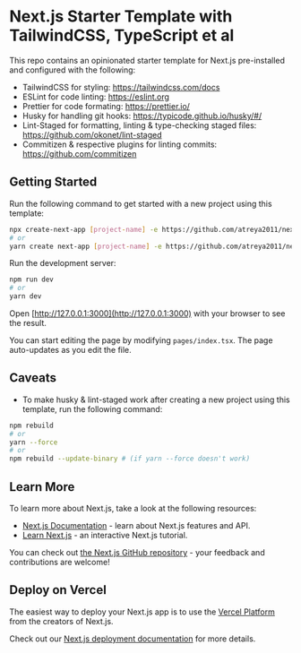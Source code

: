 # Next.js Starter Template with TailwindCSS, TypeScript et al

This repo contains an opinionated starter template for Next.js pre-installed and configured with the following:

- TailwindCSS for styling: <https://tailwindcss.com/docs>
- ESLint for code linting: <https://eslint.org>
- Prettier for code formating: <https://prettier.io/>
- Husky for handling git hooks: <https://typicode.github.io/husky/#/>
- Lint-Staged for formatting, linting & type-checking staged files: <https://github.com/okonet/lint-staged>
- Commitizen & respective plugins for linting commits: <https://github.com/commitizen>

## Getting Started

Run the following command to get started with a new project using this template:

```bash
npx create-next-app [project-name] -e https://github.com/atreya2011/next-tailwind-ts-template
# or
yarn create next-app [project-name] -e https://github.com/atreya2011/next-tailwind-ts-template
```

Run the development server:

```bash
npm run dev
# or
yarn dev
```

Open [http://127.0.0.1:3000](http://127.0.0.1:3000) with your browser to see the result.

You can start editing the page by modifying `pages/index.tsx`. The page auto-updates as you edit the file.

## Caveats

- To make husky & lint-staged work after creating a new project using this template, run the following command:

```bash
npm rebuild
# or
yarn --force
# or
npm rebuild --update-binary # (if yarn --force doesn't work)
```

## Learn More

To learn more about Next.js, take a look at the following resources:

- [Next.js Documentation](https://nextjs.org/docs) - learn about Next.js features and API.
- [Learn Next.js](https://nextjs.org/learn) - an interactive Next.js tutorial.

You can check out [the Next.js GitHub repository](https://github.com/vercel/next.js/) - your feedback and contributions are welcome!

## Deploy on Vercel

The easiest way to deploy your Next.js app is to use the [Vercel Platform](https://vercel.com/import?utm_medium=default-template&filter=next.js&utm_source=create-next-app&utm_campaign=create-next-app-readme) from the creators of Next.js.

Check out our [Next.js deployment documentation](https://nextjs.org/docs/deployment) for more details.

